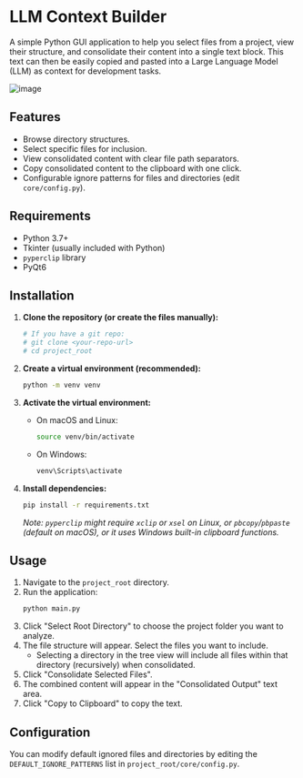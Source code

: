 # LLM Context Builder

A simple Python GUI application to help you select files from a project, view their structure, and consolidate their content into a single text block. This text can then be easily copied and pasted into a Large Language Model (LLM) as context for development tasks.

![image](https://github.com/user-attachments/assets/d949f080-d1c8-412d-81a4-32727df3826d)



## Features

*   Browse directory structures.
*   Select specific files for inclusion.
*   View consolidated content with clear file path separators.
*   Copy consolidated content to the clipboard with one click.
*   Configurable ignore patterns for files and directories (edit `core/config.py`).

## Requirements

*   Python 3.7+
*   Tkinter (usually included with Python)
*   `pyperclip` library
*   PyQt6

## Installation

1.  **Clone the repository (or create the files manually):**
    ```bash
    # If you have a git repo:
    # git clone <your-repo-url>
    # cd project_root
    ```

2.  **Create a virtual environment (recommended):**
    ```bash
    python -m venv venv
    ```

3.  **Activate the virtual environment:**
    *   On macOS and Linux:
        ```bash
        source venv/bin/activate
        ```
    *   On Windows:
        ```bash
        venv\Scripts\activate
        ```

4.  **Install dependencies:**
    ```bash
    pip install -r requirements.txt
    ```
    *Note: `pyperclip` might require `xclip` or `xsel` on Linux, or `pbcopy`/`pbpaste` (default on macOS), or it uses Windows built-in clipboard functions.*

## Usage

1.  Navigate to the `project_root` directory.
2.  Run the application:
    ```bash
    python main.py
    ```
3.  Click "Select Root Directory" to choose the project folder you want to analyze.
4.  The file structure will appear. Select the files you want to include.
    *   Selecting a directory in the tree view will include all files within that directory (recursively) when consolidated.
5.  Click "Consolidate Selected Files".
6.  The combined content will appear in the "Consolidated Output" text area.
7.  Click "Copy to Clipboard" to copy the text.

## Configuration

You can modify default ignored files and directories by editing the `DEFAULT_IGNORE_PATTERNS` list in `project_root/core/config.py`.
